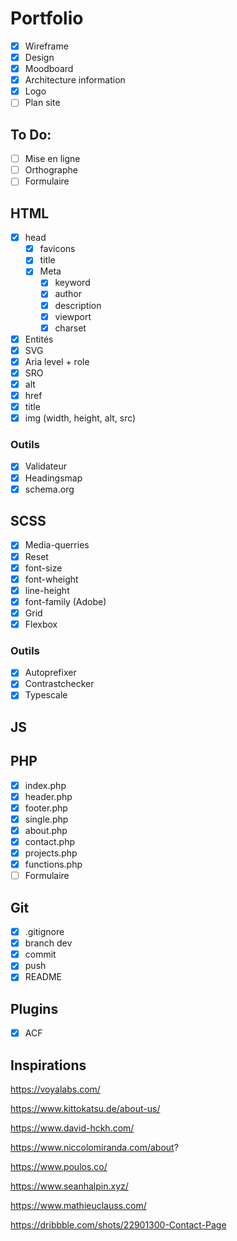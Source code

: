 # Portfolio

- [x] Wireframe
- [x] Design
- [x] Moodboard
- [x] Architecture information
- [x] Logo
- [ ] Plan site

## To Do:

- [ ] Mise en ligne
- [ ] Orthographe
- [ ] Formulaire

## HTML

- [x] head
    - [x] favicons
    - [x] title
    - [x] Meta
        - [x] keyword
        - [x] author
        - [x] description
        - [x] viewport
        - [x] charset
- [x] Entités
- [x] SVG
- [x] Aria level + role
- [x] SRO
- [x] alt
- [x] href
- [x] title
- [x] img (width, height, alt, src)

### Outils

- [x] Validateur
- [x] Headingsmap
- [x] schema.org

## SCSS

- [x] Media-querries
- [x] Reset
- [x] font-size
- [x] font-wheight
- [x] line-height
- [x] font-family (Adobe)
- [x] Grid
- [x] Flexbox

### Outils

- [x] Autoprefixer
- [x] Contrastchecker
- [x] Typescale

## JS

## PHP

- [x] index.php
- [x] header.php
- [x] footer.php
- [x] single.php
- [x] about.php
- [x] contact.php
- [x] projects.php
- [x] functions.php
- [ ] Formulaire

## Git

- [x] .gitignore
- [x] branch dev
- [x] commit
- [x] push
- [x] README

## Plugins

- [x] ACF

## Inspirations

https://voyalabs.com/

https://www.kittokatsu.de/about-us/

https://www.david-hckh.com/

https://www.niccolomiranda.com/about?

https://www.poulos.co/

https://www.seanhalpin.xyz/

https://www.mathieuclauss.com/

https://dribbble.com/shots/22901300-Contact-Page